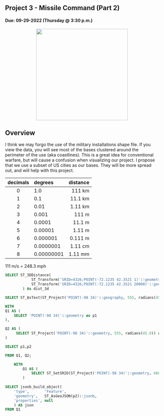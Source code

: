 ## Project 3 - Missile Command (Part 2)
#### Due: 09-29-2022 (Thursday @ 3:30 p.m.)

<center>
<img src="mc.gif" width="300">
</center>

## Overview

I think we may forgo the use of the military installations shape file. If you view the data, you will see most of the bases clustered around the perimeter of the use (aka coastlines). This is a great idea for conventional warfare, but will cause a confusion when visualizing our project. I propose that we use a subset of US cities as our bases. They will be more spread out, and will help with this project. 



| decimals | degrees    | distance |
| :------: | :--------- | -------: |
|    0     | 1.0        |   111 km |
|    1     | 0.1        |  11.1 km |
|    2     | 0.01       |  1.11 km |
|    3     | 0.001      |    111 m |
|    4     | 0.0001     |   11.1 m |
|    5     | 0.00001    |   1.11 m |
|    6     | 0.000001   |  0.111 m |
|    7     | 0.0000001  |  1.11 cm |
|    8     | 0.00000001 |  1.11 mm |

111 m/s = 248.3 mph

```sql
SELECT ST_3DDistance(
			ST_Transform('SRID=4326;POINT(-72.1235 42.3521 1)'::geometry,2163),
			ST_Transform('SRID=4326;POINT(-72.1235 42.3521 20000)'::geometry,2163)
		) As dist_3d
```

```sql
SELECT ST_AsText(ST_Project('POINT(-98 34)'::geography, 555, radians(45.0)));
```


```sql
WITH 
Q1 AS (
    SELECT 'POINT(-98 34)'::geometry as p1
), 

Q2 AS (
     SELECT ST_Project('POINT(-98 34)'::geometry, 555, radians(45.0)) as p2
)

SELECT p1,p2

FROM Q1, Q2;
```


```sql
    WITH 
        Q1 AS (
            SELECT ST_SetSRID(ST_Project('POINT(-98 34)'::geometry, 66600, radians(270))::geometry,4326) as p2
        )
 
SELECT jsonb_build_object(
    'type',       'Feature',
    'geometry',   ST_AsGeoJSON(p2)::jsonb,
	'properties', null
    ) AS json
FROM Q1
```